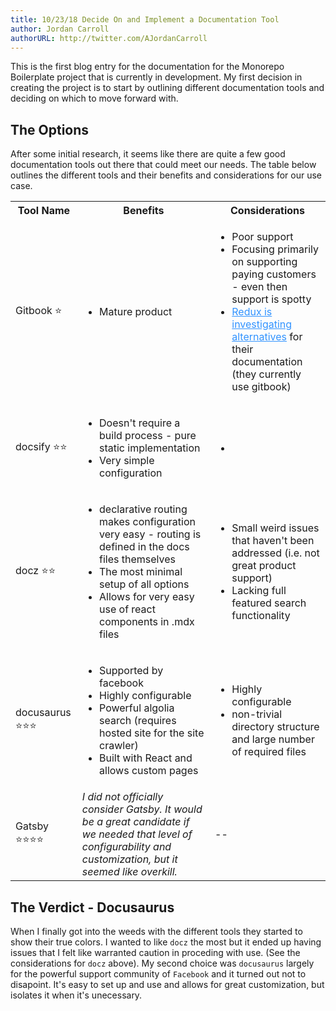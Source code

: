 ```yaml
---
title: 10/23/18 Decide On and Implement a Documentation Tool
author: Jordan Carroll
authorURL: http://twitter.com/AJordanCarroll
---
```


This is the first blog entry for the documentation for the Monorepo Boilerplate project that is currently in development. My first decision in creating the project is to start by outlining different documentation tools and deciding on which to move forward with. 

## The Options

After some initial research, it seems like there are quite a few good documentation tools out there that could meet our needs. The table below outlines the different tools and their benefits and considerations for our use case.


<table>
  <tbody>
    <tr>
      <th>Tool Name</th>
      <th>Benefits</th>
      <th>Considerations</th>
    </tr>
    <tr>
      <td>Gitbook ⭐</td>
      <td>
        <ul>
          <li>Mature product</li>
        </ul>
      </td>
      <td>
        <ul>
          <li>Poor support</li>
          <li>Focusing primarily on supporting paying customers - even then support is spotty</li>
          <li><a href="https://github.com/reduxjs/redux/issues/3161" style="color: #3193ff;">Redux is investigating alternatives</a> for their documentation (they currently use gitbook)</li>
        </ul>
      </td>
    </tr>
    <tr>
      <td>docsify ⭐⭐</td>
      <td>
        <ul>
          <li>Doesn't require a build process - pure static implementation</li>
          <li>Very simple configuration</li>
        </ul>
      </td>
      <td>
        <ul>
          <li></li>
        </ul>
      </td>
    </tr>
    <tr>
      <td>docz ⭐⭐</td>
      <td>
        <ul>
          <li>declarative routing makes configuration very easy - routing is defined in the docs files themselves</li>
          <li>The most minimal setup of all options</li>
          <li>Allows for very easy use of react components in .mdx files</li>
        </ul>
      </td>
      <td>
        <ul>
          <li>Small weird issues that haven't been addressed (i.e. not great product support)</li>
          <li>Lacking full featured search functionality</li>
        </ul>
      </td>
    </tr>
    <tr>
      <td>docusaurus ⭐⭐⭐</td>
      <td>
        <ul>
          <li>Supported by facebook</li>
          <li>Highly configurable</li>
          <li>Powerful algolia search (requires hosted site for the site crawler)</li>
          <li>Built with React and allows custom pages</li>
        </ul>
      </td>
      <td>
        <ul>
          <li>Highly configurable</li>
          <li>non-trivial directory structure and large number of required files</li>
        </ul>
      </td>
    </tr>
    <tr>
      <td>Gatsby ⭐⭐⭐⭐</td>
      <td> <i>I did not officially consider Gatsby. It would be a great candidate if we needed that level of configurability and customization, but it seemed like overkill.</i></td>
      <td>--</td>
    </tr>
  </tbody>
</table>

## The Verdict - Docusaurus

When I finally got into the weeds with the different tools they started to show their true colors. I wanted to like `docz` the most but it ended up having issues that I felt like warranted caution in proceding with use. (See the considerations for `docz` above). My second choice was `docusaurus` largely for the powerful support community of `Facebook` and it turned out not to disapoint. It's easy to set up and use and allows for great customization, but isolates it when it's unecessary. 
